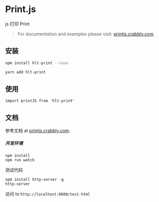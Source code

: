 # Print.js

js 打印 Print

>For documentation and examples please visit: [printjs.crabbly.com](http://printjs.crabbly.com)


## 安装


```bash
npm install hlt-print --save
```


```bash
yarn add hlt-print
```

## 使用

```
import printJS from 'hlt-print'

```

## 文档

参考文档 at [printjs.crabbly.com](http://printjs.crabbly.com/#documentation).


##### 开发环境

```
npm install
npm run watch
```

测试代码

```
npm install http-server -g
http-server
```

访问 to `http://localhost:8080/test.html`
